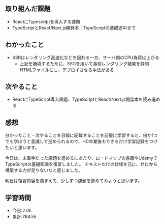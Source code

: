 ## 取り組んだ課題
- ReactにTypescriptを導入する課題
- TypeScriptとReact/Next.js開発本：TypeScriptの基礎途中まで

## わかったこと
- SSRはレンダリング高速化などを図れる一方、サーバ側のCPU負荷は上がる
  - 上記を補填するために、SSGを用いて事前レンダリング結果を静的HTMLファイルにし、デプロイさせる手法がある

## 次やること
- ReactにTypeScript導入課題、TypeScriptとReact/Next.js開発本を読み進める

## 感想
分かったこと・次やることを日報に記載することを前提に学習すると、何か1つでも学ぼうと意識して進められるので、HC卒業後もできるだけ学習記録をつけたいと思います。

今日は、未着手だった課題を進めるにあたり、ロードマップの書籍やUdemyでTypeScriptの基礎知識を復習しました。
テキストだけの仕様を元に、ゼロから構築する力が足りないなと感じました。

明日は復習内容を踏まえて、少しずつ課題を進めてみようと思います。

## 学習時間
- 今日:2.0h
- 累計:764.5h
